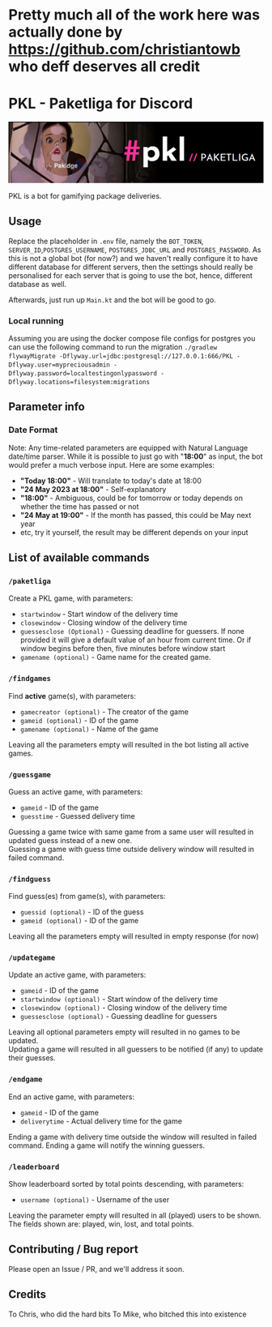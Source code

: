# Pretty much all of the work here was actually done by https://github.com/christiantowb who deff deserves all credit

# PKL - Paketliga for Discord
![img.png](img.png)

PKL is a bot for gamifying package deliveries.

## Usage
Replace the placeholder in `.env` file, namely the `BOT_TOKEN`, `SERVER_ID`,`POSTGRES_USERNAME`, `POSTGRES_JDBC_URL` and `POSTGRES_PASSWORD`. As this is not a global bot (for now?) and we haven't really configure it to have different database for different servers, then the settings should really be personalised for each server that is going to use the bot, hence, different database as well.

Afterwards, just run up `Main.kt` and the bot will be good to go.

### Local running
Assuming you are using the docker compose file configs for postgres you can use the following command to run the migration
```./gradlew flywayMigrate -Dflyway.url=jdbc:postgresql://127.0.0.1:666/PKL -Dflyway.user=mypreciousadmin -Dflyway.password=localtestingonlypassword -Dflyway.locations=filesystem:migrations```

## Parameter info

### Date Format
Note: Any time-related parameters are equipped with Natural Language date/time parser. While it is possible to just go with "<b>18:00</b>" as input, the bot would prefer a much verbose input. Here are some examples:
- <b>"Today 18:00"</b> - Will translate to today's date at 18:00
- <b>"24 May 2023 at 18:00"</b> - Self-explanatory
- <b>"18:00"</b> - Ambiguous, could be for tomorrow or today depends on whether the time has passed or not
- <b>"24 May at 19:00"</b> - If the month has passed, this could be May next year
- etc, try it yourself, the result may be different depends on your input

## List of available commands

### `/paketliga`
Create a PKL game, with parameters:
- `startwindow` - Start window of the delivery time
- `closewindow` - Closing window of the delivery time
- `guessesclose (Optional)` - Guessing deadline for guessers. If none provided it will give a default value of an hour from current time. Or if window begins before then, five minutes before window start
- `gamename (optional)` - Game name for the created game.

### `/findgames`
Find <b>active</b> game(s), with parameters:
- `gamecreator (optional)` - The creator of the game
- `gameid (optional)` - ID of the game
- `gamename (optional)` - Name of the game

Leaving all the parameters empty will resulted in the bot listing all active games.

### `/guessgame`
Guess an active game, with parameters:
- `gameid` - ID of the game
- `guesstime` - Guessed delivery time

Guessing a game twice with same game from a same user will resulted in updated guess instead of a new one. </br>
Guessing a game with guess time outside delivery window will resulted in failed command.

### `/findguess`
Find guess(es) from game(s), with parameters:
- `guessid (optional)` - ID of the guess
- `gameid (optional)` - ID of the game

Leaving all the parameters empty will resulted in empty response (for now)

### `/updategame`
Update an active game, with parameters:
- `gameid` - ID of the game
- `startwindow (optional)` - Start window of the delivery time
- `closewindow (optional)` - Closing window of the delivery time
- `guessesclose (optional)` - Guessing deadline for guessers

Leaving all optional parameters empty will resulted in no games to be updated.<br/>
Updating a game will resulted in all guessers to be notified (if any) to update their guesses.

### `/endgame`
End an active game, with parameters:
- `gameid` - ID of the game
- `deliverytime` - Actual delivery time for the game

Ending a game with delivery time outside the window will resulted in failed command.
Ending a game will notify the winning guessers.

### `/leaderboard`
Show leaderboard sorted by total points descending, with parameters:
- `username (optional)` - Username of the user

Leaving the parameter empty will resulted in all (played) users to be shown.
The fields shown are: played, win, lost, and total points.

## Contributing / Bug report
Please open an Issue / PR, and we'll address it soon. 

## Credits
To Chris, who did the hard bits
To Mike, who bitched this into existence




